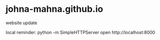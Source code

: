 # johna-mahna.github.io
website update

local reminder:
python -m SimpleHTTPServer
open http://localhost:8000
